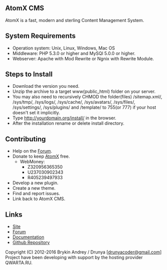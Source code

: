 ## AtomX CMS

AtomX is a fast, modern and sterling Content Management System.

## System Requirements

* Operation system: Unix, Linux, Windows, Mac OS
* Middleware: PHP 5.3.0 or higher and MySQl 5.0.0 or higher.
* Webserver: Apache with Mod Rewrite or Ngnix with Rewrite Module.

## Steps to Install

* Download the version you need.
* Unzip the archive to a target www(public_html) folder on your server.
* You may also need to recursively CHMOD the folder(files) /sitemap.xml/, /sys/tmp/, /sys/logs/, /sys/cache/, /sys/avatars/, /sys/files/, /sys/settings/, /sys/plugins/ and /template/ to 755(or 777) if your host doesn't set it implicitly.
* Type http://yourdomain.org/install/ in the browser.
* After the installation rename or delete install directory.

## Contributing

* Help on the [Forum](http://atomx.net/forum/).
* Donate to keep [AtomX](http://atomx.net) free.
	* WebMoney:
		* Z320956365350
		* U237030902343
		* R405239497933
* Develop a new plugin.
* Create a new theme.
* Find and report issues.
* Link back to AtomX CMS.

## Links

* [Site](http://atomx.net)
* [Forum](http://atomx.net/forum/)
* [Documentation](http://atomx.net/stat/category/27/)
* [Github Repository](https://github.com/Drunyacoder/AtomXCMS-2/)

Copyright (C) 2012-2016 Brykin Andrey / Drunya [drunyacoder@gmail.com]
Project have been developing with support by the hosting provider QWARTA.RU.
